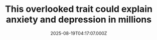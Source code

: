 ---
title: "This overlooked trait could explain anxiety and depression in millions"
date: 2025-08-19T04:17:07.000Z
category: Health
externalLink: "https://www.sciencedaily.com/releases/2025/08/250818102949.htm"
image: ""
excerpt: "Researchers analyzing 33 studies found strong evidence that highly sensitive people are more prone to depression and anxiety but also more likely to benefit from therapy. Since about 31% of the population is highly sensitive, experts argue that clinicians should consider sensitivity levels when diagnosing and treating mental health conditions.…"
---